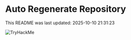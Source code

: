 # Auto Regenerate Repository

This README was last updated: 2025-10-10 21:31:23

 ![TryHackMe](https://tryhackme.com/badge/533634)